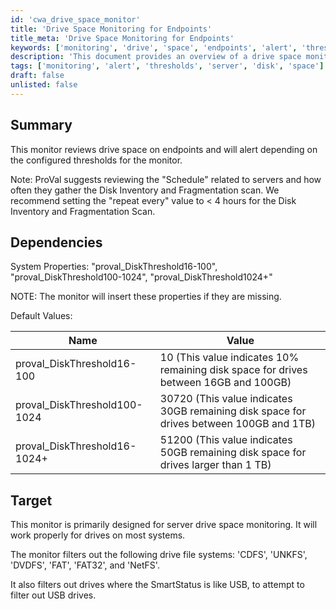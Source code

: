 ```yaml
---
id: 'cwa_drive_space_monitor'
title: 'Drive Space Monitoring for Endpoints'
title_meta: 'Drive Space Monitoring for Endpoints'
keywords: ['monitoring', 'drive', 'space', 'endpoints', 'alert', 'thresholds']
description: 'This document provides an overview of a drive space monitoring solution for endpoints, detailing its configuration, dependencies, and default values for alert thresholds. It emphasizes the importance of scheduling for optimal performance and outlines the drive file systems excluded from monitoring.'
tags: ['monitoring', 'alert', 'thresholds', 'server', 'disk', 'space']
draft: false
unlisted: false
---
```

## Summary

This monitor reviews drive space on endpoints and will alert depending on the configured thresholds for the monitor.

Note: ProVal suggests reviewing the "Schedule" related to servers and how often they gather the Disk Inventory and Fragmentation scan. We recommend setting the "repeat every" value to < 4 hours for the Disk Inventory and Fragmentation Scan.

## Dependencies

System Properties: "proval_DiskThreshold16-100", "proval_DiskThreshold100-1024", "proval_DiskThreshold1024+"

NOTE: The monitor will insert these properties if they are missing. 

Default Values:

| Name                               | Value                                                                                           |
|------------------------------------|-------------------------------------------------------------------------------------------------|
| proval_DiskThreshold16-100         | 10 (This value indicates 10% remaining disk space for drives between 16GB and 100GB)          |
| proval_DiskThreshold100-1024       | 30720 (This value indicates 30GB remaining disk space for drives between 100GB and 1TB)       |
| proval_DiskThreshold16-1024+       | 51200 (This value indicates 50GB remaining disk space for drives larger than 1 TB)            |

## Target

This monitor is primarily designed for server drive space monitoring. It will work properly for drives on most systems.

The monitor filters out the following drive file systems: 'CDFS', 'UNKFS', 'DVDFS', 'FAT', 'FAT32', and 'NetFS'. 

It also filters out drives where the SmartStatus is like USB, to attempt to filter out USB drives.



